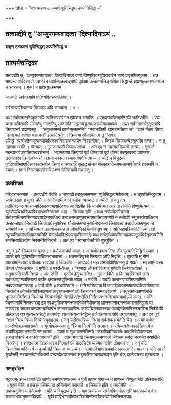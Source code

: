 +++
title = "०७ ब्रम्हण उत्क्रमणं श्रुतिसिद्धम् उपपत्तिसिद्धं च"

+++


## तत्वप्रदीपे तु ‘‘अभ्युपगम्यवादत्वा’’दित्यादिनाऽयं ..

**ब्रम्हण उत्क्रमणं श्रुतिसिद्धम् उपपत्तिसिद्धं च**

## **तात्पर्यचन्द्रिका**

तत्वप्रदीपे तु ‘‘अभ्युपगम्यवादत्वा’’दित्यादिनाऽयं प्राणो विष्णुरित्यभ्युपेत्यवादेन भाष्यं प्रवृत्तमित्युक्तम् । तत्र भाष्यन्यायविवरणयोः पक्षभेदेन व्यवस्थितत्वाद्भाष्ये पूर्वपक्ष उत्क्रमणलिङ्गोक्तिः सिद्धान्ते ब्रह्मण्युत्क्रमणसमर्थनं च स्वरसम् । युक्तं च ब्रह्मण्युत्क्रमणम् ।

जात्यादेः सर्वगस्यापि प्रतिव्यक्तिसमाप्तिवत् ।

सर्वगस्यापीश्वरस्य क्रियाया अपि सम्भवात् ॥ १ ॥

यथा सर्वगतान्तरेऽदृष्टामपि जातिरूपसर्वगत एकैकत्र समाप्तिः । एकैकव्यक्तिदर्शनेऽपि जातिप्रतीतेः । यथा चासम्भावितमपि सर्वगतेषु गगनादिषु सर्वगतदिगाद्यसम्बद्धत्वमजसंयोगाभावपक्षे । तथा सर्वगतान्तरेऽदृष्टमपि क्रियावत्त्वं ब्रह्मण्यस्तु । ‘‘तमुत्क्रामन्तं प्राणोनूत्क्रामति’’ ‘‘स्वाभाविकी ज्ञानबलक्रिया च’’ ‘‘ज्ञानं नित्यं क्रिया नित्या बलं शक्तिः परात्मन’’ इत्यादिश्रुतेः । क्रियाया औपाधिकत्वं तु ‘‘सर्वत्र प्रसिद्धे’’त्यत्रोक्तेनाणुत्वस्यौपाधिकत्वनिरासकन्यायेन निरसनीयम् । किञ्च क्रियावत्त्वेऽणुत्वमेव तन्त्रम् । न तु महत्त्वाभावादि । गौरवात् । गुणजात्यादौ क्रियापाताच्च । अत एव न महत्त्वमक्रियत्वे तन्त्रम् । गुणादौ महत्त्वाभावेऽप्यक्रियत्वदर्शनात् । भावरूपायां क्रियायां पूर्वं धीस्थायां पूर्वं धीस्थं यदणुत्वरूपं प्रयोजकं तदभावादेवाक्रियत्वोपपत्तौ तत्प्रयोजकान्तरस्यानन्वेषणीयत्वाच्च । यदि च विभुद्रव्ये पूर्वदेशाविभागादिरूपफलाभावेन क्रिया न स्यात्तर्हि सुखदुःखेच्छा संस्कारादिरूपफलाभावेनेश्वरे ज्ञानमपि न स्यात् । ज्ञानं नित्यत्वाल्लोकविलक्षणं चेत्क्रियापि तथास्तु ।

### **प्रकाशिका**

परिहारान्तरमाह ॥ तत्वप्रदीपे त्विति ॥ भाष्यादौ हरावुत्क्रमणस्य श्रुतिसिद्धत्वमेवोक्तम् । न तूपपत्तिसिद्धत्वम् । स्वयं तदाह ॥ युक्तं चेति ॥ आदिपदार्थं वदन् श्लोकं व्याचष्टे ॥ यथेति ॥ ननु तत्र प्रतीतिबलादन्यतरकर्मादिकारणाभावादिवशात्तथात्वेऽपीह किं मानमित्यत आह ॥ तमिति विष्णुमित्यर्थः । श्रुतेरौपाधिकक्रियाविषयत्वमस्त्वित्यत आह ॥ क्रियाया इति ॥ यथा सर्षपादेरणीयस्त्वे ततोऽप्यधिकपरिमाणहृदयादेरनुपाधित्वं तथाऽत्यन्ताणुतररूपगतक्रियायामपि न ततोऽपि स्थूलस्योपाधित्वम् उत्क्रान्तप्राणानित्यादौ क्रियोपाधेरनुक्तेश्च श्रौतोत्क्रमणानुरोधेनेश्वरस्य क्रियावत्त्वं तत्प्रयोजकमणुत्वं च स्वाभाविकम् । अक्रियत्वं तत्प्रयोजकमहत्त्वं त्वौपाधिकमित्यपि सुवचम् । अतिमहापरिमाणादेः कथं ततो न्यूनपरिमाणोपाधिकृतत्वमिति चेत्सर्षपादितोऽप्यणुपरिमाणादेः कथं ततोऽधिकपरिमाणहृदयाद्युपाधिहेतुकत्वमिति सममित्यादिरूपेण निरसनीयमित्यर्थः । अत एव ‘‘स्वाभाविकी’’ति श्रुत्युक्तिः ।

ननु न हरौ क्रियावत्त्वं युक्तम् । प्रयोजकधर्माभावात् । अन्यथोत्क्रमणादिना जीवाणुत्वादिसिद्धिर्न स्यात् । व्याप्ते हरौ पूर्वदेशविभागादिफलाभावाच्च । अतस्तन्निवृत्तौ क्रियाया अपि निवृत्तिः । श्रुत्यादि तु गौणं व्याख्येयमित्यतः प्रयोजकं तावदाह ॥ किञ्चेति ॥ आदिपदेन महत्त्वाभावविशिष्टमणुत्वं गृह्यते । महत्त्वाभावस्य तंत्रत्वे दोषान्तरमाह ॥ गुणेति ॥ पररीत्यैतत् । ‘‘गुणाद्वा लोकव’’दित्यत्र गुणेऽपि क्रियावत्त्वोक्तेः । प्रागुक्तप्रतिबन्दीं निराह ॥ अत एवेति ॥ एतमेव हेतुं व्यनक्ति ॥ गुणादाविति ॥ किं तर्ह्यक्रियत्वे तन्त्रं यदभावाद्धारावक्रियत्वं वार्यत इत्यतस्सयुक्तिकं तदाह ॥ भावेति ॥ यदपि फलाभावादक्रियत्वमिति तदप्रयोजकमित्याह ॥ यदि चेति ॥ तथास्त्विति ॥ अनित्यक्रियाया विभागादिफलजनकत्वेऽपीश्वरक्रियाया नित्यत्वेन लोकक्रियाविलक्षणत्वात्तादृशफलाभावेऽपि क्रियावत्त्वं सम्भवतीत्यर्थः । ननूत्क्रान्तप्राणानिति भूतकालनिर्देशान्न क्रियाया नित्यत्वमिति चेत्तर्हि तदैक्षतेति निर्देशाज्ज्ञाननित्यत्वाभावोऽपि स्यात् । यदि वेदस्यानादिनित्यत्वादद्य इव श्वःप्रभृतिष्वप्यनन्तकालेष्वेवमेवोक्तया ज्ञानस्यानाद्यनन्तकालतासिद्ध्या वा लकारस्य कालत्रयान्यतमवाचित्वेन कालत्रयवाचिनः कस्यचिल्लकारस्याभावाद्येनकेनचिल्लङादिना निर्देशेऽपि तन्नित्यत्व एव श्रुत्यन्तरसिद्धे तात्पर्याद्वा ज्ञाननित्यत्वसिद्धिस् तर्हि क्रियाया अपि तथात्वमस्तु । अत एव पूर्वं ‘‘ज्ञानं नित्यं क्रिया नित्ये’’त्युदाहृतम् । ननु यदीश्वरक्रिया नित्या सर्वदोपलभ्येतेति चेन्न । अयोग्यत्वेन प्रत्यक्षेणोपलम्भाप्रसक्तेः ॥ श्रुत्योपलम्भस्य तु ‘‘क्रिया नित्ये’’ति सत्त्वात् । अभिव्यक्तेः कादाचित्कत्वेन कदाचिदुपलम्भस्यापि सम्भवाच्च । उक्तं च सुधायामत्तेतिनये ‘‘कदाचिदभिव्यक्तेः कदाचिदेवोपलभ्यत इत्यङ्गीकारे न बाधकं पश्याम’’ इति । एतेन भगवति नित्यमुत्क्रमणवत्त्वे जीवस्य सर्वदा मरणमेव स्यादिति निरस्तम् । शक्तयात्मनोत्क्रमणस्य नित्यत्वेऽपि कदाचिदेव व्यज्यमानत्वेन दोषाभावात् । ननु यदि क्रियाविभागादिकार्यं न कुर्यात्तर्हि क्रियात्वं व्याहन्येत । संयोगविभागासमवायिकारणत्वात्क्रियायाः । यदि सा तौ कुर्यात्तर्हि तस्यास्संयोगविभागौ प्रत्यनपेक्षकारणत्वात्तदुत्पत्तिसातत्यप्रसङ्ग इति चेज् ज्ञानेऽप्यस्य तुल्यत्वात् ।

### **पाण्डुरङ्गि**

यदुक्तमुत्क्रान्तप्राणानिति प्राणोत्क्रमणश्रवणात्तस्य च पूर्णे ब्रह्मण्ययोगाच्च न प्राणस्य विष्णुत्वमिति तन्निराकरोति ॥ युक्तं चेति ॥ प्रसङ्गात्क्रियाया अनित्यत्वं पराचष्टे ॥ क्रियाया इति ॥ न्यायेनेति ॥ उपाध्यनुक्तिन्यायेनेत्यर्थः ॥ यदि च विभुद्रव्य इति ॥ यावत्कर्मसत्त्वं संयोगविभागोत्पादनियमात्कार्याभावेन कारणाभावानुमानादित्यर्थः । पूर्वदेशाद्विभागादीत्यत्रादिशब्देनोत्तरदेशसंयोगोत्पत्तिसङ्ग्रहः ।

